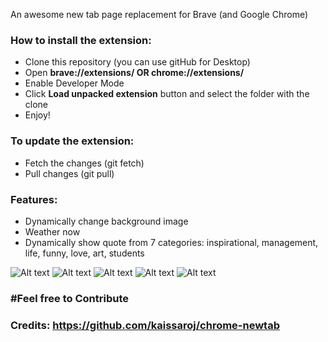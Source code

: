 
An awesome new tab page replacement for Brave (and Google Chrome)

<h3>How to install the extension: </h3>
<ul>
<li>Clone this repository (you can use gitHub for Desktop) </li>
<li>Open <strong>brave://extensions/ OR chrome://extensions/</strong></li>
<li>Enable Developer Mode</li>
<li>Click <strong>Load unpacked extension</strong> button and select the folder with the clone</li>
<li>Enjoy!</li>
</ul>

<h3>To update the extension: </h3>
<ul>
<li>Fetch the changes (git fetch) </li>
<li>Pull changes (git pull)</li>
</ul>

<h3>Features: </h3>
<ul>
<li>Dynamically change background image</li>
<li>Weather now</li>
<li>Dynamically show quote from 7 categories: inspirational, management, life, funny, love, art, students</li>
</ul>


![Alt text](https://i.imgur.com/1RPIho0.jpg "ScreenShot 1")
![Alt text](https://i.imgur.com/g5RSxzm.jpg "ScreenShot 2")
![Alt text](https://i.imgur.com/hVpbswI.jpg "ScreenShot 3")
![Alt text](https://i.imgur.com/uVjW8eT.png "ScreenShot 4")
![Alt text](https://i.imgur.com/VmbsOae.png "ScreenShot 5")


<h3>#Feel free to Contribute<h3>

Credits: https://github.com/kaissaroj/chrome-newtab
